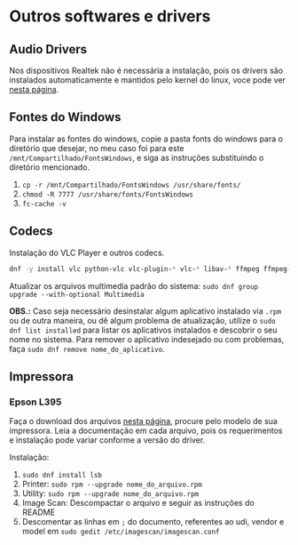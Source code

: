 # Outros softwares e drivers

## Audio Drivers

Nos dispositivos Realtek não é necessária a instalação, pois os drivers são instalados automaticamente e mantidos pelo kernel do linux, voce pode ver [nesta página](https://www.kernel.org/doc/html/latest/sound/hd-audio/index.html).

## Fontes do Windows

Para instalar as fontes do windows, copie a pasta fonts do windows para o diretório que desejar, no meu caso foi para este `/mnt/Compartilhado/FontsWindows`, e siga as instruções substituindo o diretório mencionado.

1. `cp -r /mnt/Compartilhado/FontsWindows /usr/share/fonts/`
2. `chmod -R 7777 /usr/share/fonts/FontsWindows`
3. `fc-cache -v`

## Codecs

Instalação do VLC Player e outros codecs.

```bash
dnf -y install vlc python-vlc vlc-plugin-* vlc-* libav-* ffmpeg ffmpeg-* libde265 x264 x265 mozilla-openh264 compat-ffmpeg28 chromium-libs-media-freeworld amrnb amrwb faad2 flac ffmpeg gpac-libs lame libfc14audiodecoder mencoder mplayer gstreamer1-plugins-{bad-\*,good-\*,base} gstreamer1-plugin-openh264 gstreamer1-libav --exclude=gstreamer1-plugins-bad-free-devel lame\* --exclude=lame-devel
```

Atualizar os arquivos multimedia padrão do sistema: `sudo dnf group upgrade --with-optional Multimedia`

**OBS.:** Caso seja necessário desinstalar algum aplicativo instalado via `.rpm` ou de outra maneira, ou dê algum problema de atualização, utilize o `sudo dnf list installed` para listar os aplicativos instalados e descobrir o seu nome no sistema. Para remover o aplicativo indesejado ou com problemas, faça `sudo dnf remove nome_do_aplicativo`.

## Impressora

### Epson L395

Faça o download dos arquivos [nesta página](http://download.ebz.epson.net/dsc/search/01/search/searchModule), procure pelo modelo de sua impressora. Leia a documentação em cada arquivo, pois os requerimentos e instalação pode variar conforme a versão do driver.

Instalação:

1. `sudo dnf install lsb`
2. Printer: `sudo rpm --upgrade nome_do_arquivo.rpm`
3. Utility: `sudo rpm --upgrade nome_do_arquivo.rpm`
4. Image Scan: Descompactar o arquivo e seguir as instruções do README
5. Descomentar as linhas em `;` do documento, referentes ao udi, vendor e model em `sudo gedit /etc/imagescan/imagescan.conf`
